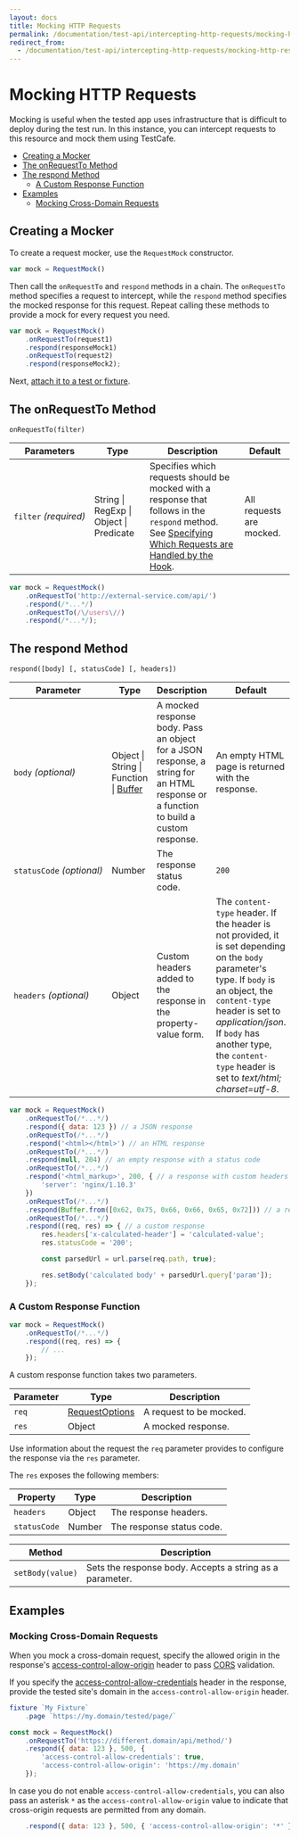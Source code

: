 ```yaml
---
layout: docs
title: Mocking HTTP Requests
permalink: /documentation/test-api/intercepting-http-requests/mocking-http-requests.html
redirect_from:
  - /documentation/test-api/intercepting-http-requests/mocking-http-responses.html
---
```

# Mocking HTTP Requests

Mocking is useful when the tested app uses infrastructure that is difficult to deploy during the test run. In this instance, you can intercept requests to this resource and mock them using TestCafe.

* [Creating a Mocker](#creating-a-mocker)
* [The onRequestTo Method](#the-onrequestto-method)
* [The respond Method](#the-respond-method)
  * [A Custom Response Function](#a-custom-response-function)
* [Examples](#examples)
  * [Mocking Cross-Domain Requests](#mocking-cross-domain-requests)

## Creating a Mocker

To create a request mocker, use the `RequestMock` constructor.

```js
var mock = RequestMock()
```

Then call the `onRequestTo` and `respond` methods in a chain. The `onRequestTo` method specifies a request to intercept, while the `respond` method specifies the mocked response for this request. Repeat calling these methods to provide a mock for every request you need.

```js
var mock = RequestMock()
    .onRequestTo(request1)
    .respond(responseMock1)
    .onRequestTo(request2)
    .respond(responseMock2);
```

Next, [attach it to a test or fixture](attaching-hooks-to-tests-and-fixtures.md).

## The onRequestTo Method

```text
onRequestTo(filter)
```

Parameters | Type | Description | Default
---------- | ---- | ----------- | -----
`filter`&#160;*(required)* | String &#124; RegExp &#124; Object &#124; Predicate | Specifies which requests should be mocked with a response that follows in the `respond` method. See [Specifying Which Requests are Handled by the Hook](specifying-which-requests-are-handled-by-the-hook.md). | All requests are mocked.

```js
var mock = RequestMock()
    .onRequestTo('http://external-service.com/api/')
    .respond(/*...*/)
    .onRequestTo(/\/users\//)
    .respond(/*...*/);
```

## The respond Method

```text
respond([body] [, statusCode] [, headers])
```

Parameter | Type | Description   | Default
--------- | ---- | ------------- | -----
`body`&#160;*(optional)* | Object &#124; String &#124; Function &#124; [Buffer](https://nodejs.org/api/buffer.html) | A mocked response body. Pass an object for a JSON response, a string for an HTML response or a function to build a custom response. | An empty HTML page is returned with the response.
`statusCode`&#160;*(optional)* | Number | The response status code. | `200`
`headers`&#160;*(optional)* | Object | Custom headers added to the response in the property-value form.| The `content-type` header. If the header is not provided, it is set depending on the `body` parameter's type. If `body` is an object, the `content-type` header is set to *application/json*. If `body` has another type, the `content-type` header is set to *text/html; charset=utf-8*.

```js
var mock = RequestMock()
    .onRequestTo(/*...*/)
    .respond({ data: 123 }) // a JSON response
    .onRequestTo(/*...*/)
    .respond('<html></html>') // an HTML response
    .onRequestTo(/*...*/)
    .respond(null, 204) // an empty response with a status code
    .onRequestTo(/*...*/)
    .respond('<html_markup>', 200, { // a response with custom headers
        'server': 'nginx/1.10.3'
    })
    .onRequestTo(/*...*/)
    .respond(Buffer.from([0x62, 0x75, 0x66, 0x66, 0x65, 0x72])) // a response with binary data
    .onRequestTo(/*...*/)
    .respond((req, res) => { // a custom response
        res.headers['x-calculated-header'] = 'calculated-value';
        res.statusCode = '200';

        const parsedUrl = url.parse(req.path, true);

        res.setBody('calculated body' + parsedUrl.query['param']);
    });
```

### A Custom Response Function

```js
var mock = RequestMock()
    .onRequestTo(/*...*/)
    .respond((req, res) => {
        // ...
    });
```

A custom response function takes two parameters.

Parameter | Type | Description
--------- | ---- | ---------------
`req`     | [RequestOptions](requestoptions-object.md) | A request to be mocked.
`res`     | Object | A mocked response.

Use information about the request the `req` parameter provides to configure the response via the `res` parameter.

The `res` exposes the following members:

Property | Type | Description
-------- | ---- | ------------
`headers` | Object | The response headers.
`statusCode` | Number | The response status code.

Method | Description
------ | ---------------
`setBody(value)` | Sets the response body. Accepts a string as a parameter.

## Examples

### Mocking Cross-Domain Requests

When you mock a cross-domain request, specify the allowed origin in the response's [access-control-allow-origin](https://developer.mozilla.org/en-US/docs/Web/HTTP/Headers/Access-Control-Allow-Origin) header to pass [CORS](https://developer.mozilla.org/en-US/docs/Web/HTTP/CORS) validation.

If you specify the [access-control-allow-credentials](https://developer.mozilla.org/en-US/docs/Web/HTTP/Headers/Access-Control-Allow-Credentials) header in the response, provide the tested site's domain in the `access-control-allow-origin` header.

```js
fixture `My Fixture`
    .page `https://my.domain/tested/page/`

const mock = RequestMock()
    .onRequestTo('https://different.domain/api/method/')
    .respond({ data: 123 }, 500, {
        'access-control-allow-credentials': true,
        'access-control-allow-origin': 'https://my.domain'
    });
```

In case you do not enable `access-control-allow-credentials`, you can also pass an asterisk `*` as the `access-control-allow-origin` value to indicate that cross-origin requests are permitted from any domain.

```js
    .respond({ data: 123 }, 500, { 'access-control-allow-origin': '*' });
```